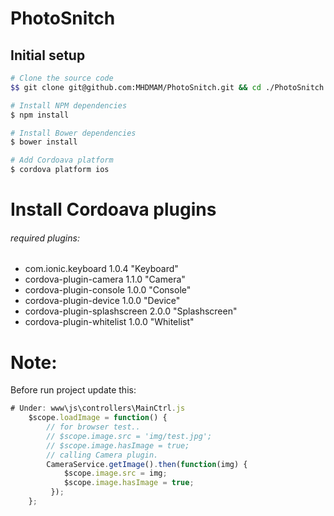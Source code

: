 # PhotoSnitch

## Initial setup
```sh
# Clone the source code
$$ git clone git@github.com:MHDMAM/PhotoSnitch.git && cd ./PhotoSnitch

# Install NPM dependencies
$ npm install

# Install Bower dependencies
$ bower install

# Add Cordoava platform
$ cordova platform ios
```

# Install Cordoava plugins
###### required plugins:
* com.ionic.keyboard 1.0.4 "Keyboard"
* cordova-plugin-camera 1.1.0 "Camera"
* cordova-plugin-console 1.0.0 "Console"
* cordova-plugin-device 1.0.0 "Device"
* cordova-plugin-splashscreen 2.0.0 "Splashscreen"
* cordova-plugin-whitelist 1.0.0 "Whitelist"
 
# Note:
Before run project update this:

```js
# Under: www\js\controllers\MainCtrl.js
	$scope.loadImage = function() {
		// for browser test..
		// $scope.image.src = 'img/test.jpg';
		// $scope.image.hasImage = true;
		// calling Camera plugin.
		CameraService.getImage().then(function(img) {
			$scope.image.src = img;
		 	$scope.image.hasImage = true;
		 });
	};
```

